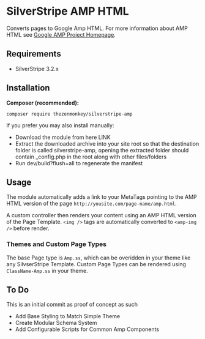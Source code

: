 # SilverStripe AMP HTML
Converts pages to Google Amp HTML. For more information about AMP HTML see [Google AMP Project Homepage](https://www.ampproject.org).

## Requirements
* SilverStripe 3.2.x

## Installation
**Composer (recommended):**

`composer require thezenmonkey/silverstripe-amp`

If you prefer you may also install manually:

* Download the module from here LINK
* Extract the downloaded archive into your site root so that the destination folder is called silverstripe-amp, opening the extracted folder should contain _config.php in the root along with other files/folders
* Run dev/build?flush=all to regenerate the manifest

##  Usage
The module automatically adds a link to your MetaTags pointing to the AMP HTML version of the page `http://yousite.com/page-name/amp.html`.

A custom controller then renders your content using an AMP HTML version of the Page Template. `<img />` tags are automatically converted to `<amp-img />` before render.

### Themes and Custom Page Types

The base Page type is `Amp.ss`, which can be overidden in your theme like any SilvserStripe Template. Custom Page Types can be rendered using `ClassName-Amp.ss` in your theme.

## To Do
This is an initial commit as proof of concept as such
* Add Base Styling to Match Simple Theme
* Create Modular Schema System
* Add Configurable Scripts for Common Amp Components

